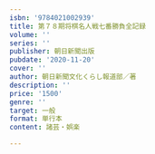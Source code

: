 ```yaml
---
isbn: '9784021002939'
title: 第７８期将棋名人戦七番勝負全記録
volume: ''
series: ''
publisher: 朝日新聞出版
pubdate: '2020-11-20'
cover: ''
author: 朝日新聞文化くらし報道部／著
description: ''
price: '1500'
genre: ''
target: 一般
format: 単行本
content: 諸芸・娯楽

---
```

